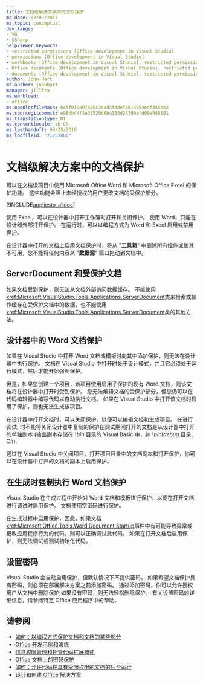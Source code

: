 ```yaml
---
title: 文档级解决方案中的文档保护
ms.date: 02/02/2017
ms.topic: conceptual
dev_langs:
- VB
- CSharp
helpviewer_keywords:
- restricted permissions [Office development in Visual Studio]
- permissions [Office development in Visual Studio]
- workbooks [Office development in Visual Studio], restricted permissions
- Office documents [Office development in Visual Studio], restricted permissions
- documents [Office development in Visual Studio], restricted permissions
author: John-Hart
ms.author: johnhart
manager: jillfra
ms.workload:
- office
ms.openlocfilehash: 6c5f019907495c3cad3fddef501455aedf345bb2
ms.sourcegitcommit: e98db44f3a33529b0ba188d24390efd09e548191
ms.translationtype: MT
ms.contentlocale: zh-CN
ms.lasthandoff: 09/25/2019
ms.locfileid: "71253806"
---
```

# <a name="document-protection-in-document-level-solutions"></a>文档级解决方案中的文档保护
  可以在文档级项目中使用 Microsoft Office Word 和 Microsoft Office Excel 的保护功能。 这些功能会阻止未经授权的用户更改文档的受保护部分。

 [!INCLUDE[appliesto_alldoc](../vsto/includes/appliesto-alldoc-md.md)]

 使用 Excel，可以在设计器中打开工作簿时打开和关闭保护。 使用 Word，只能在设计器外部打开保护。 在运行时，可以以编程方式为 Word 和 Excel 启用或禁用保护。

 在设计器中打开的文档上启用文档保护时，将从 "**工具箱**" 中删除所有控件或使其不可用，您不能将任何内容从 "**数据源**" 窗口拖动到文档中。

## <a name="serverdocument-and-protected-documents"></a>ServerDocument 和受保护文档
 如果文档受到保护，则无法从文档外部访问数据缓存。 不能使用<xref:Microsoft.VisualStudio.Tools.Applications.ServerDocument>类来检索或操作缓存在受保护文档中的数据，也不能使用<xref:Microsoft.VisualStudio.Tools.Applications.ServerDocument>类的其他方法。

## <a name="word-document-protection-in-the-designer"></a>设计器中的 Word 文档保护
 如果在 Visual Studio 中打开 Word 文档或模板时向其中添加保护，则无法在设计器中执行保护。 文档在 Visual Studio 中打开时处于设计模式，并且它必须处于运行模式，然后才能开始强制保护。

 但是，如果您创建一个项目，该项目使用启用了保护的现有 Word 文档，则该文档将在设计器中打开时受到保护。 您无法编辑文档的受保护部分，但您仍可以在代码编辑器中编写代码以自动执行文档。 如果在 Visual Studio 中打开该文档时启用了保护，则也无法生成该项目。

 在设计器中打开文档时，可以关闭保护，以便可以编辑文档和生成项目。 在进行调试; 时不能将关闭设计器中复制的保护在调试期间打开的文档是从设计器中打开的单独副本 (输出副本存储在 *\bin* 目录的 Visual Basic 中，并 *\bin\debug* 目录C#).

 通过在 Visual Studio 中关闭项目、打开项目目录中的文档副本和打开保护，你可以在设计器中打开的文档的副本上启用保护。

## <a name="enforce-word-document-protection-on-build"></a>在生成时强制执行 Word 文档保护
 Visual Studio 在生成过程中开始对 Word 文档和模板进行保护，以便在打开文档进行调试时启用保护。 文档使用空密码进行保护。

 在生成过程中启用保护，因此，如果文档<xref:Microsoft.Office.Tools.Word.Document.Startup>事件中有可能导致异常或更改应用程序行为的代码，则可以正确调试此代码。 如果在打开文档后启用保护，则无法调试或测试初始化代码。

## <a name="setting-the-password"></a>设置密码
 Visual Studio 会自动启用保护，但默认情况下不提供密码。 如果希望文档保护具有密码，则必须在部署解决方案之前添加密码。 通过添加密码，你可以允许授权用户从文档中删除保护;如果没有密码，则无法轻松删除保护。 有关设置密码的详细信息，请参阅特定 Office 应用程序中的帮助。

## <a name="see-also"></a>请参阅
- [如何：以编程方式保护文档和文档的某些部分](../vsto/how-to-programmatically-protect-documents-and-parts-of-documents.md)
- [Office 开发示例和演练](../vsto/office-development-samples-and-walkthroughs.md)
- [信息权限管理和托管代码扩展概述](../vsto/information-rights-management-and-managed-code-extensions-overview.md)
- [Office 文档上的密码保护](../vsto/password-protection-on-office-documents.md)
- [如何：允许代码在具有受限权限的文档的后台运行](../vsto/how-to-permit-code-to-run-behind-documents-with-restricted-permissions.md)
- [设计和创建 Office 解决方案](../vsto/designing-and-creating-office-solutions.md)
